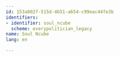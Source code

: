```yaml
---
id: 153a802f-515d-4b51-a654-c99eac44fe3b
identifiers:
- identifier: soul_ncube
  scheme: everypolitician_legacy
name: Soul Ncube
lang: en

---
```

